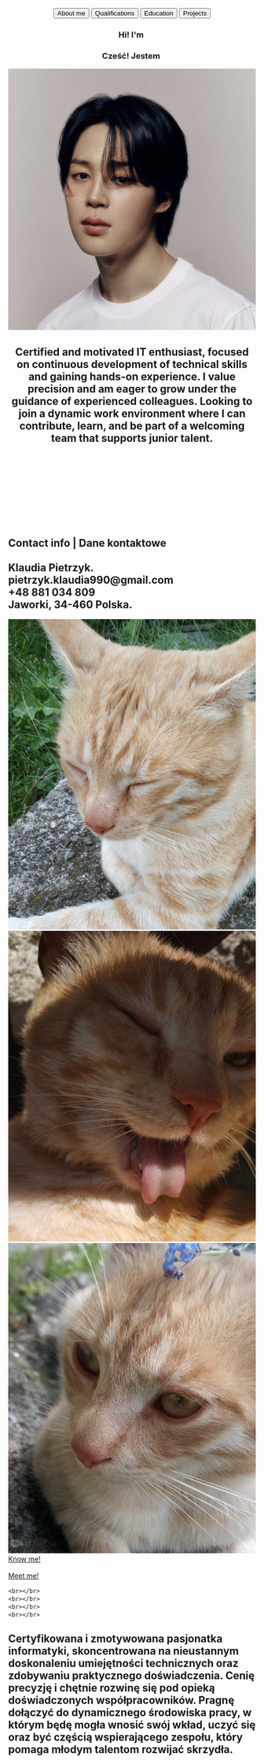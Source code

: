 <!DOCTYPE html>
<html lang="pl">
<head>
  <meta charset="UTF-8" />
  <meta name="viewport" content="width=device-width, initial-scale=1.0" />
  <title>Klaudia Pietrzyk</title>
  <link href="https://fonts.googleapis.com/css2?family=Playfair+Display:wght@300;400&display=swap" rel="stylesheet">
  <link rel="stylesheet" href="assets/style.css" />
</head>
<body>
<div class="small"></div>
<div class="small2"></div>
  <header class="hero section">
    <div class="container">
            <div class="links">
    <button onclick="location.href='#me'">About me</button>
    <button onclick="location.href='#qualifi'">Qualifications</button>
    <button onclick="location.href='#education'">Education</button>
    <button onclick="location.href='#projects'">Projects</button>
  </div>
</div>
<h3 aria-label="Hi! I'm Klaudia">
      Hi! I'm&nbsp;<span class="typewriter"></span>
    </h3>
    <h3 aria-label="Cześć! Jestem Klaudia">
      Cześć! Jestem&nbsp;<span class="typewriter1"></span>
    </h3>
<div class="photo-box">
      <img src="assets/images/twoje-zdjecie.jpg" alt="Twoje zdjęcie" class="profile-photo">
    </div>
    </div>
    <div class="add">
      <div class="text-on-photo">
        <h2>Certified and motivated IT enthusiast, focused on continuous development of technical skills and 
          gaining hands-on experience. I value precision and am eager to grow under the guidance of experienced 
          colleagues. Looking to join a dynamic work environment where I can contribute, learn, and be part of 
          a welcoming team that supports junior talent.</h2>
      </div>
    </div>
  </header>
    <br></br>
    <br></br>
    <br></br>
  <section class="section1">
    <div class="container1">
      <h2><b>Contact info | Dane kontaktowe</b><br>
        <br>Klaudia Pietrzyk.<br>pietrzyk.klaudia990@gmail.com<br>
        +48 881 034 809<br>Jaworki, 34-460 Polska.</h2>
    </div>
    <img src="assets/images/synek1.jpg" alt="moje baby" class="baby-photo">
    <img src="assets/images/synek2.jpg" alt="moje baby" class="cute-photo">
    <img src="assets/images/synek3.jpg" alt="moje baby" class="love-photo">
  </section>
<section class="section2">
  <div class="container2">
    <a href="https://straw.page/" class='a' id="knowBtn">Know me!</a>
    <br><br><a href="https://www.linkedin.com/in/klaudia-pietrzyk-" class='b' id="meetBtn">Meet me!</a>
  </div>
</section>

<script>
  const knowBtn = document.getElementById('knowBtn');
  const meetBtn = document.getElementById('meetBtn');

  knowBtn.addEventListener('mouseover', () => {
    knowBtn.textContent = " ༘ ೀ⋆.˚";
  });
  knowBtn.addEventListener('mouseout', () => {
    knowBtn.textContent = "Know me!";
  });

  meetBtn.addEventListener('mouseover', () => {
    meetBtn.textContent = " ༘ ೀ⋆.˚";
  });
  meetBtn.addEventListener('mouseout', () => {
    meetBtn.textContent = "Meet me!";
  });
</script>
    <br></br>
    <br></br>
    <br></br>
    <br></br>
  <section class="section3">
    <div class="container3">
      <h2>Certyfikowana i zmotywowana pasjonatka informatyki, 
        skoncentrowana na nieustannym doskonaleniu umiejętności 
        technicznych oraz zdobywaniu praktycznego doświadczenia. 
        Cenię precyzję i chętnie rozwinę się pod opieką doświadczonych 
        współpracowników. Pragnę dołączyć do dynamicznego środowiska pracy, 
        w którym będę mogła wnosić swój wkład, uczyć się oraz być częścią 
        wspierającego zespołu, który pomaga młodym talentom rozwijać skrzydła.</h2>
    </div>
  </section>
  <section class="section4">
    <div class="add1">
      <div id="me"> </div>
    </div>
    <div class="small3"></div>
    <div class="rlsmall"></div>
    <div class="rlsmall2"></div>
<div class="small4"></div>
</section>
  <section class="section5">
    <div class="add2">
    </div>
    <div class="small5"></div>
    <div class="rlsmall3"></div>
    <div class="rlsmall4"></div>
    <div class="small6"></div>
</section>
</body>
</html>
